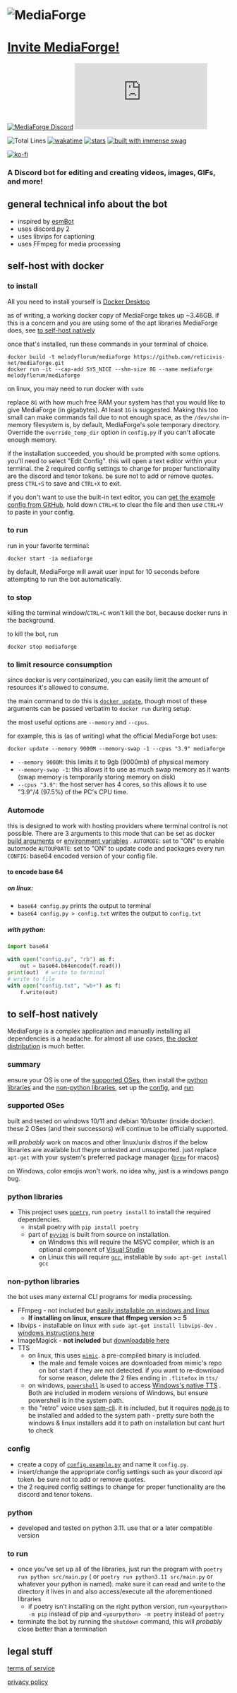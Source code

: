# ![MediaForge](media/external/banner.png)
# [Invite MediaForge!](https://discord.com/oauth2/authorize?client_id=780570413767983122)
[![MediaForge Discord](https://discordapp.com/api/guilds/803788965215338546/widget.png)](https://discord.gg/xwWjgyVqBz)
[![uptime](https://app.statuscake.com/button/index.php?Track=6022597&Design=6)](https://uptime.statuscake.com/?TestID=JyWrfGfIjT)

[//]: # ([![Discord Bots]&#40;https://top.gg/api/widget/status/780570413767983122.svg&#41;]&#40;https://top.gg/bot/780570413767983122&#41;)

[//]: # ([![Discord Bots]&#40;https://top.gg/api/widget/servers/780570413767983122.svg&#41;]&#40;https://top.gg/bot/780570413767983122&#41;)

[//]: # ([![Discord Bots]&#40;https://top.gg/api/widget/upvotes/780570413767983122.svg&#41;]&#40;https://top.gg/bot/780570413767983122/vote&#41;)

![Total Lines](https://img.shields.io/tokei/lines/github/reticivis-net/mediaforge)
[![wakatime](https://wakatime.com/badge/github/reticivis-net/mediaforge.svg)](https://wakatime.com/badge/github/reticivis-net/mediaforge)
[![stars](https://img.shields.io/github/stars/reticivis-net/mediaforge?style=social)](https://github.com/reticivis-net/mediaforge/stargazers)
[![built with immense swag](https://img.shields.io/static/v1?label=built+with&message=immense+swag&color=D262BA)](https://knowyourmeme.com/memes/trollface)

[//]: # (![discord.py]&#40;https://img.shields.io/github/pipenv/locked/dependency-version/reticivis-net/mediaforge/nextcord&#41;)

[//]: # (![python]&#40;https://img.shields.io/github/pipenv/locked/python-version/reticivis-net/mediaforge&#41;)

[![ko-fi](https://ko-fi.com/img/githubbutton_sm.svg)](https://ko-fi.com/Q5Q75US4A)

### A Discord bot for editing and creating videos, images, GIFs, and more!

## general technical info about the bot

- inspired by [esmBot](https://github.com/esmBot/esmBot)
- uses discord.py 2
- uses libvips for captioning
- uses FFmpeg for media processing

## self-host with docker

### to install

All you need to install yourself is [Docker Desktop](https://docs.docker.com/get-docker/)

as of writing, a working docker copy of MediaForge takes up ~3.46GB. if this is a concern and you are using some of the
apt libraries MediaForge does, see [to self-host natively](#to-self-host-natively)

once that's installed, run these commands in your terminal of choice.

```shell
docker build -t melodyflorum/mediaforge https://github.com/reticivis-net/mediaforge.git
docker run -it --cap-add SYS_NICE --shm-size 8G --name mediaforge melodyflorum/mediaforge
```

on linux, you may need to run docker with `sudo`

replace `8G` with how much free RAM your system has that you would like to give MediaForge (in gigabytes). At least `1G`
is suggested. Making this too small can make commands fail due to not enough space, as the `/dev/shm` in-memory
filesystem is, by default, MediaForge's sole temporary directory. Override the `override_temp_dir` option in `config.py`
if you can't allocate enough memory.

if the installation succeeded, you should be prompted with some options. you'll need to select "Edit Config". this will
open a text editor within your terminal. the 2 required config settings to change for proper functionality are the
discord and tenor tokens. be sure not to add or remove quotes. press `CTRL+S` to save and `CTRL+X` to exit.

if you don't want to use the built-in text editor, you can [get the example config from GitHub](config.example.py), hold
down `CTRL+K` to clear the file and then use `CTRL+V` to paste in your config.

### to run

run in your favorite terminal:

```shell
docker start -ia mediaforge
```

by default, MediaForge will await user input for 10 seconds before attempting to run the bot automatically.

### to stop

killing the terminal window/`CTRL+C` won't kill the bot, because docker runs in the background.

to kill the bot, run

```shell
docker stop mediaforge
```

### to limit resource consumption

since docker is very containerized, you can easily limit the amount of resources it's allowed to consume.

the main command to do this is [`docker update`](https://docs.docker.com/engine/reference/commandline/update/#usage),
though most of these arguments can be passed verbatim to `docker run` during setup.

the most useful options are `--memory` and `--cpus`.

for example, this is (as of writing) what the official MediaForge bot uses:

```shell
docker update --memory 9000M --memory-swap -1 --cpus "3.9" mediaforge
```

- `--memory 9000M`: this limits it to 9gb (9000mb) of physical memory
- `--memory-swap -1`: this allows it to use as much swap memory as it wants (swap memory is temporarily storing memory
  on disk)
- `--cpus "3.9"`: the host server has 4 cores, so this allows it to use "3.9"/4 (97.5%) of the PC's CPU time.

### Automode

this is designed to work with hosting providers where terminal control is not possible. There are 3 arguments to this
mode that can be set as
docker [build arguments](https://docs.docker.com/engine/reference/commandline/build/#build-arg)
or [environment variables](https://docs.docker.com/engine/reference/commandline/run/#env)
.
`AUTOMODE`: set to "ON" to enable automode
`AUTOUPDATE`: set to "ON" to update code and packages every run
`CONFIG`: base64 encoded version of your config file.

#### to encode base 64

##### on linux:

- `base64 config.py` prints the output to terminal
- `base64 config.py > config.txt` writes the output to `config.txt`

##### with python:

```python
import base64

with open("config.py", "rb") as f:
    out = base64.b64encode(f.read())
print(out)  # write to terminal
# write to file
with open("config.txt", "wb+") as f:
    f.write(out)
```

## to self-host natively

MediaForge is a complex application and manually installing all dependencies is a headache. for almost all use
cases, [the docker distribution](#self-host-with-docker) is much better.

### summary

ensure your OS is one of the [supported OSes](#supported-oses), then install the [python libraries](#python-libraries)
and the [non-python libraries](#non-python-libraries), set up the [config](#config), and [run](#to-run)

### supported OSes

built and tested on windows 10/11 and debian 10/buster (inside docker). these 2 OSes (and their successors) will
continue to be officially supported.

will _probably_ work on macos and other linux/unix distros if the below libraries are available but theyre untested and
unsupported. just replace `apt-get` with your system's preferred package manager ([`brew`](https://brew.sh/) for macos)

on Windows, color emojis won't work. no idea why, just is a windows pango bug.

### python libraries

- This project uses [`poetry`](https://python-poetry.org/), run `poetry install` to install the required dependencies.
    - install poetry with `pip install poetry`
    - part of [`pyvips`](https://pypi.org/project/pyvips/) is built from source on installation.
        - on Windows this will require the MSVC compiler, which is an optional component
          of [Visual Studio](https://visualstudio.microsoft.com/downloads/)
        - on Linux this will require [`gcc`](https://packages.ubuntu.com/bionic/gcc), installable
          by `sudo apt-get install gcc`

### non-python libraries

the bot uses many external CLI programs for media processing.

- FFmpeg - not included but [easily installable on windows and linux](https://ffmpeg.org/download.html)
    - **If installing on linux, ensure that ffmpeg version >= 5**
- libvips - installable on linux with `sudo apt-get install libvips-dev`
  . [windows instructions here](https://www.libvips.org/install.html#installing-the-windows-binary)
- ImageMagick - **not included** but [downloadable here](https://imagemagick.org/script/download.php)
- TTS
    - on linux, this uses [`mimic`](https://github.com/MycroftAI/mimic1). a pre-compiled binary is included.
        - the male and female voices are downloaded from mimic's repo on bot start if they are not detected. if you want
          to re-download for some reason, delete the 2 files ending in `.flitefox` in `tts/`
    - on windows, [`powershell`](https://aka.ms/powershell) is used to
      access [Windows's native TTS](https://docs.microsoft.com/en-us/uwp/api/windows.media.speechsynthesis.speechsynthesizer)
      . Both are included in modern versions of Windows, but ensure powershell is in the system path.
  - the "retro" voice uses [sam-cli](https://github.com/reticivis-net/sam-cli). it is included, but it
      requires [node.js](https://nodejs.org/) to be installed and added to the system path
        - pretty sure both the windows & linux installers add it to path on installation but cant hurt to check

### config

- create a copy of [`config.example.py`](config.example.py) and name it `config.py`.
- insert/change the appropriate config settings such as your discord api token. be sure not to add or remove quotes.
- the 2 required config settings to change for proper functionality are the discord and tenor tokens.

### python

- developed and tested on python 3.11. use that or a later compatible version

### to run

- once you've set up all of the libraries, just run the program with `poetry run python src/main.py` (
  or `poetry run python3.11 src/main.py` or whatever your python is named). make sure it can read and write to the
  directory
  it lives in and also access/execute all the aforementioned libraries
    - if poetry isn't installing on the right python version, run `<yourpython> -m pip` instead of pip
      and `<yourpython> -m poetry` instead of `poetry`
- terminate the bot by running the `shutdown` command, this will _probably_ close better than a termination

## legal stuff

[terms of service](media/external/terms_of_service.md)

[privacy policy](media/external/privacy_policy.md)
